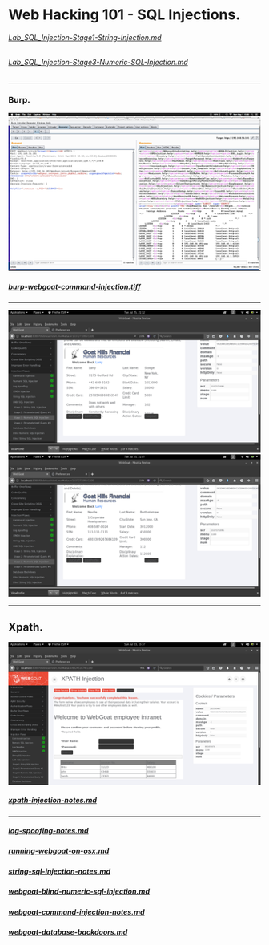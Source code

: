# Web Hacking 101 - SQL Injections.

###### [Lab_SQL_Injection-Stage1-String-Injection.md](Lab_SQL_Injection-Stage1-String-Injection.md)
###### [Lab_SQL_Injection-Stage3-Numeric-SQL-Injection.md](Lab_SQL_Injection-Stage3-Numeric-SQL-Injection.md)

<hr>

### Burp.
![burp-webgoat-command-injection.png](burp-webgoat-command-injection.png)
##### [burp-webgoat-command-injection.tiff](burp-webgoat-command-injection.tiff)

<hr>

![larry.png](larry.png)
![neville.png](neville.png)

<hr>

## Xpath.
![xpath-screenshot.png](xpath-screenshot.png)
##### [xpath-injection-notes.md](xpath-injection-notes.md)

<hr>

##### [log-spoofing-notes.md](log-spoofing-notes.md)
##### [running-webgoat-on-osx.md](running-webgoat-on-osx.md)
##### [string-sql-injection-notes.md](string-sql-injection-notes.md)
##### [webgoat-blind-numeric-sql-injection.md](webgoat-blind-numeric-sql-injection.md)
##### [webgoat-command-injection-notes.md](webgoat-command-injection-notes.md)
##### [webgoat-database-backdoors.md](webgoat-database-backdoors.md)


